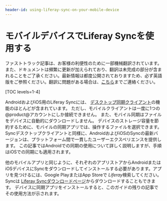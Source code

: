```yaml
---
header-id: using-liferay-sync-on-your-mobile-device
---
```


# モバイルデバイスでLiferay Syncを使用する

<p class="alert alert-info"><span class="wysiwyg-color-blue120">ファストトラック記事は、お客様の利便性のために一部機械翻訳されています。また、ドキュメントは頻繁に更新が加えられており、翻訳は未完成の部分が含まれることをご了承ください。最新情報は都度公開されておりますため、必ず英語版をご参照ください。翻訳に問題がある場合は、<a href="mailto:support-content-jp@liferay.com">こちら</a>までご連絡ください。</span></p>

[TOC levels=1-4]

AndroidおよびiOS用のLiferay Syncには、 [デスクトップ同期クライアント](/docs/7-1/user/-/knowledge_base/u/using-liferay-sync-on-your-desktop)の機能のほとんどが含まれています。 ただし、モバイルクライアントは一度に1つの@product@アカウントにしか接続できません。 また、モバイル同期はファイルをデバイスに自動的にダウンロードしません。 デバイスのストレージ容量を節約するために、モバイルの同期アプリでは、操作するファイルを選択できます。 Syncデスクトップクライアントと同様に、AndroidおよびiOSのSyncの最新バージョンは、プラットフォーム間で一貫したユーザーエクスペリエンスを提供します。 この記事ではAndroidでの同期の使用について詳しく説明しますが、手順はiOSでの同期にも適用されます。

他のモバイルアプリと同じように、それぞれのアプリストアからAndroidまたはiOSデバイスにSyncをダウンロードしてインストールする必要があります。アプリを見つけるには、Google PlayまたはApp Storeで *Liferay*検索してください。 Syncは [Liferay Syncダウンロードページ](https://www.liferay.com/downloads/liferay-sync)からダウンロードすることもできます。 デバイスに同期アプリをインストールすると、このガイドの残りの記事でその使用方法が示されます。
